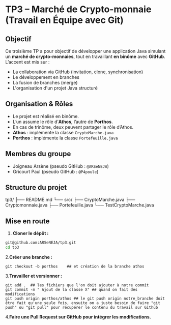 # TP3 – Marché de Crypto-monnaie (Travail en Équipe avec Git)

## Objectif

Ce troisième TP a pour objectif de développer une application Java simulant un **marché de crypto-monnaies**, tout en travaillant **en binôme** avec **GitHub**.  
L’accent est mis sur :
- La collaboration via GitHub (invitation, clone, synchronisation)
- Le développement en branches
- La fusion de branches (merge)
- L'organisation d'un projet Java structuré

## Organisation & Rôles

- Le projet est réalisé en binôme.
- L’un assume le rôle d’**Athos**, l’autre de **Porthos**.
- En cas de trinôme, deux peuvent partager le rôle d’Athos.
- **Athos** : implémente la classe `CryptoMarche.java`
- **Porthos** : implémente la classe `Portefeuille.java`

## Membres du groupe

- Joigneau Arsène (pseudo GitHub : `@ARSeNEJA`)
- Gricourt Paul (pseudo GitHub : `@P4poule`)
  
## Structure du projet
tp3/ 
├── README.md 
└── src/ 
├── CryptoMarche.java 
├── Cryptomonnaie.java 
├── Portefeuille.java 
└── TestCryptoMarche.java

## Mise en route

1. **Cloner le dépôt :**

```bash
git@github.com:ARSeNEJA/tp3.git
cd tp3
```
2.**Créer une branche :**

```
git checkout -b porthos    ## et création de la branche athos
```

3.**Travailler et versionner :**

```
git add .  ## les fichiers que l'on doit ajouter à notre commit
git commit -m " Ajout de la classe X" ## quand on fait des modifications
git push origin porthos/athos ## le git push origin notre_branche doit être fait qu'une seule fois, ensuite on a juste besoin de faire "git push" ou "git pull" pour récupérer le contenu du travail sur Github
```

4.**Faire une Pull Request sur GitHub pour intégrer les modifications.**




